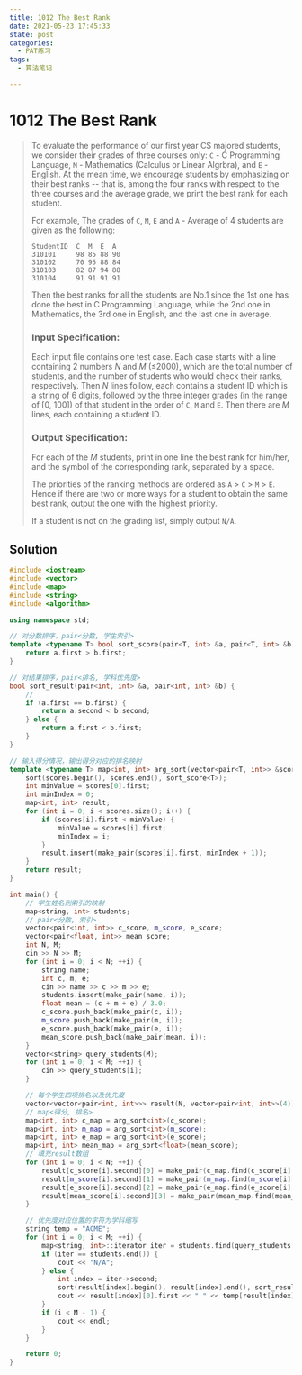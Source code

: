 ```yaml
---
title: 1012 The Best Rank
date: 2021-05-23 17:45:33
state: post
categories:
  - PAT练习
tags:
  - 算法笔记

---
```


#  1012 The Best Rank

> To evaluate the performance of our first year CS majored students, we consider their grades of three courses only: `C` - C Programming Language, `M` - Mathematics (Calculus or Linear Algrbra), and `E` - English. At the mean time, we encourage students by emphasizing on their best ranks -- that is, among the four ranks with respect to the three courses and the average grade, we print the best rank for each student.
>
> For example, The grades of `C`, `M`, `E` and `A` - Average of 4 students are given as the following:
>
> ```
> StudentID  C  M  E  A
> 310101     98 85 88 90
> 310102     70 95 88 84
> 310103     82 87 94 88
> 310104     91 91 91 91
> ```
>
> Then the best ranks for all the students are No.1 since the 1st one has done the best in C Programming Language, while the 2nd one in Mathematics, the 3rd one in English, and the last one in average.
>
> ### Input Specification:
>
> Each input file contains one test case. Each case starts with a line containing 2 numbers *N* and *M* (≤2000), which are the total number of students, and the number of students who would check their ranks, respectively. Then *N* lines follow, each contains a student ID which is a string of 6 digits, followed by the three integer grades (in the range of [0, 100]) of that student in the order of `C`, `M` and `E`. Then there are *M* lines, each containing a student ID.
>
> ### Output Specification:
>
> For each of the *M* students, print in one line the best rank for him/her, and the symbol of the corresponding rank, separated by a space.
>
> The priorities of the ranking methods are ordered as `A` > `C` > `M` > `E`. Hence if there are two or more ways for a student to obtain the same best rank, output the one with the highest priority.
>
> If a student is not on the grading list, simply output `N/A`.

## Solution

```c++
#include <iostream>
#include <vector>
#include <map>
#include <string>
#include <algorithm>

using namespace std;

// 对分数排序，pair<分数, 学生索引>
template <typename T> bool sort_score(pair<T, int> &a, pair<T, int> &b) {
    return a.first > b.first;
}

// 对结果排序，pair<排名, 学科优先度>
bool sort_result(pair<int, int> &a, pair<int, int> &b) {
    //
    if (a.first == b.first) {
        return a.second < b.second;
    } else {
        return a.first < b.first;
    }
}

// 输入得分情况，输出得分对应的排名映射
template <typename T> map<int, int> arg_sort(vector<pair<T, int>> &scores) {
    sort(scores.begin(), scores.end(), sort_score<T>);
    int minValue = scores[0].first;
    int minIndex = 0;
    map<int, int> result;
    for (int i = 0; i < scores.size(); i++) {
        if (scores[i].first < minValue) {
            minValue = scores[i].first;
            minIndex = i;
        }
        result.insert(make_pair(scores[i].first, minIndex + 1));
    }
    return result;
}

int main() {
    // 学生姓名到索引的映射
    map<string, int> students;
    // pair<分数, 索引>
    vector<pair<int, int>> c_score, m_score, e_score;
    vector<pair<float, int>> mean_score;
    int N, M;
    cin >> N >> M;
    for (int i = 0; i < N; ++i) {
        string name;
        int c, m, e;
        cin >> name >> c >> m >> e;
        students.insert(make_pair(name, i));
        float mean = (c + m + e) / 3.0;
        c_score.push_back(make_pair(c, i));
        m_score.push_back(make_pair(m, i));
        e_score.push_back(make_pair(e, i));
        mean_score.push_back(make_pair(mean, i));
    }
    vector<string> query_students(M);
    for (int i = 0; i < M; ++i) {
        cin >> query_students[i];
    }

    // 每个学生四项排名以及优先度
    vector<vector<pair<int, int>>> result(N, vector<pair<int, int>>(4));
    // map<得分, 排名>
    map<int, int> c_map = arg_sort<int>(c_score);
    map<int, int> m_map = arg_sort<int>(m_score);
    map<int, int> e_map = arg_sort<int>(e_score);
    map<int, int> mean_map = arg_sort<float>(mean_score);
    // 填充result数组
    for (int i = 0; i < N; ++i) {
        result[c_score[i].second][0] = make_pair(c_map.find(c_score[i].first)->second, 1);
        result[m_score[i].second][1] = make_pair(m_map.find(m_score[i].first)->second, 2);
        result[e_score[i].second][2] = make_pair(e_map.find(e_score[i].first)->second, 3);
        result[mean_score[i].second][3] = make_pair(mean_map.find(mean_score[i].first)->second, 0);
    }

    // 优先度对应位置的字符为学科缩写
    string temp = "ACME";
    for (int i = 0; i < M; ++i) {
        map<string, int>::iterator iter = students.find(query_students[i]);
        if (iter == students.end()) {
            cout << "N/A";
        } else {
            int index = iter->second;
            sort(result[index].begin(), result[index].end(), sort_result);
            cout << result[index][0].first << " " << temp[result[index][0].second];
        }
        if (i < M - 1) {
            cout << endl;
        }
    }

    return 0;
}
```

 